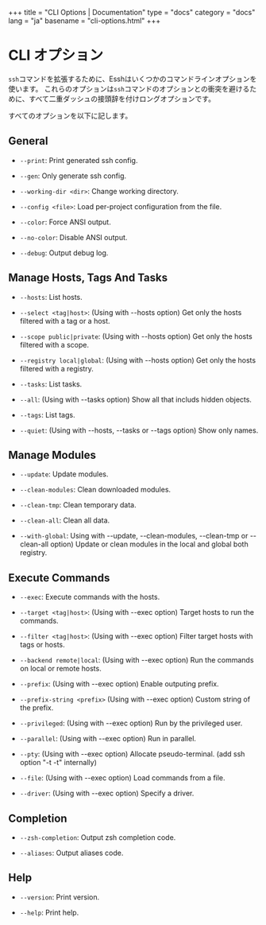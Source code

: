 +++
title = "CLI Options | Documentation"
type = "docs"
category = "docs"
lang = "ja"
basename = "cli-options.html"
+++

# CLI オプション

`ssh`コマンドを拡張するために、Esshはいくつかのコマンドラインオプションを使います。
これらのオプションは`ssh`コマンドのオプションとの衝突を避けるために、すべて二重ダッシュの接頭辞を付けロングオプションです。

すべてのオプションを以下に記します。

## General

* `--print`: Print generated ssh config.

* `--gen`: Only generate ssh config.

* `--working-dir <dir>`: Change working directory.

* `--config <file>`: Load per-project configuration from the file.

* `--color`: Force ANSI output.

* `--no-color`: Disable ANSI output.

* `--debug`: Output debug log.

## Manage Hosts, Tags And Tasks

* `--hosts`: List hosts.

* `--select <tag|host>`: (Using with --hosts option) Get only the hosts filtered with a tag or a host.

* `--scope public|private`: (Using with --hosts option) Get only the hosts filtered with a scope.

* `--registry local|global`: (Using with --hosts option) Get only the hosts filtered with a registry.

* `--tasks`: List tasks.

* `--all`: (Using with --tasks option) Show all that includs hidden objects.

* `--tags`: List tags.

* `--quiet`: (Using with --hosts, --tasks or --tags option) Show only names.

## Manage Modules

* `--update`: Update modules.

* `--clean-modules`: Clean downloaded modules.

* `--clean-tmp`: Clean temporary data.

* `--clean-all`: Clean all data.

* `--with-global`: Using with --update, --clean-modules, --clean-tmp or --clean-all option) Update or clean modules in the local and global both registry.

## Execute Commands

* `--exec`: Execute commands with the hosts.

* `--target <tag|host>`: (Using with --exec option) Target hosts to run the commands.

* `--filter <tag|host>`: (Using with --exec option) Filter target hosts with tags or hosts.

* `--backend remote|local`: (Using with --exec option) Run the commands on local or remote hosts.

* `--prefix`: (Using with --exec option) Enable outputing prefix.

* `--prefix-string <prefix>` (Using with --exec option) Custom string of the prefix.

* `--privileged`: (Using with --exec option) Run by the privileged user.

* `--parallel`: (Using with --exec option) Run in parallel.

* `--pty`: (Using with --exec option) Allocate pseudo-terminal. (add ssh option "-t -t" internally)

* `--file`: (Using with --exec option) Load commands from a file.

* `--driver`: (Using with --exec option) Specify a driver.

## Completion

* `--zsh-completion`: Output zsh completion code.

* `--aliases`: Output aliases code.

## Help

* `--version`: Print version.

* `--help`: Print help.
